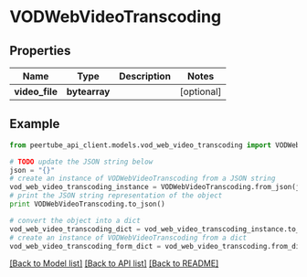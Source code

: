 # VODWebVideoTranscoding


## Properties
Name | Type | Description | Notes
------------ | ------------- | ------------- | -------------
**video_file** | **bytearray** |  | [optional] 

## Example

```python
from peertube_api_client.models.vod_web_video_transcoding import VODWebVideoTranscoding

# TODO update the JSON string below
json = "{}"
# create an instance of VODWebVideoTranscoding from a JSON string
vod_web_video_transcoding_instance = VODWebVideoTranscoding.from_json(json)
# print the JSON string representation of the object
print VODWebVideoTranscoding.to_json()

# convert the object into a dict
vod_web_video_transcoding_dict = vod_web_video_transcoding_instance.to_dict()
# create an instance of VODWebVideoTranscoding from a dict
vod_web_video_transcoding_form_dict = vod_web_video_transcoding.from_dict(vod_web_video_transcoding_dict)
```
[[Back to Model list]](../README.md#documentation-for-models) [[Back to API list]](../README.md#documentation-for-api-endpoints) [[Back to README]](../README.md)


